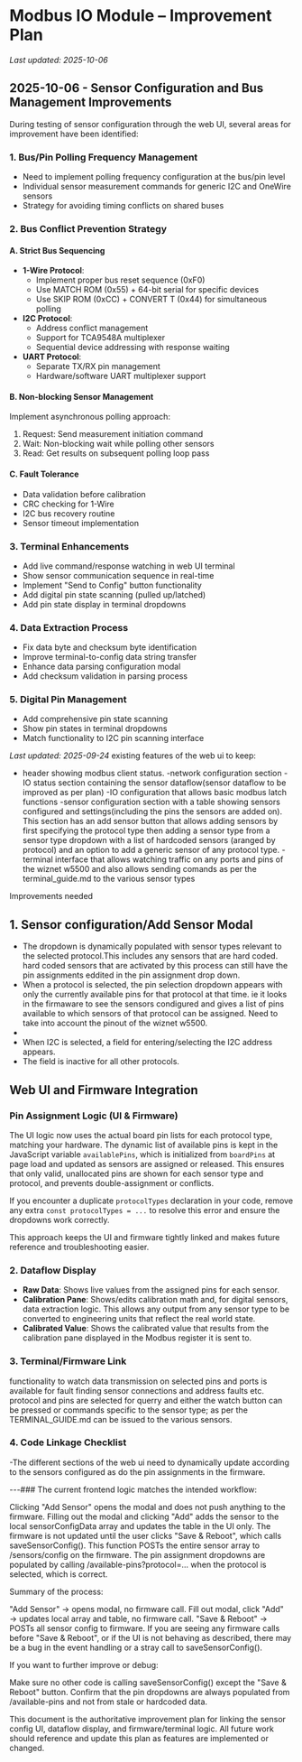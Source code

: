 # Modbus IO Module – Improvement Plan

_Last updated: 2025-10-06_

## 2025-10-06 - Sensor Configuration and Bus Management Improvements

During testing of sensor configuration through the web UI, several areas for improvement have been identified:

### 1. Bus/Pin Polling Frequency Management
- Need to implement polling frequency configuration at the bus/pin level
- Individual sensor measurement commands for generic I2C and OneWire sensors
- Strategy for avoiding timing conflicts on shared buses

### 2. Bus Conflict Prevention Strategy
#### A. Strict Bus Sequencing
- **1-Wire Protocol**:
  - Implement proper bus reset sequence (0xF0)
  - Use MATCH ROM (0x55) + 64-bit serial for specific devices
  - Use SKIP ROM (0xCC) + CONVERT T (0x44) for simultaneous polling
- **I2C Protocol**:
  - Address conflict management
  - Support for TCA9548A multiplexer
  - Sequential device addressing with response waiting
- **UART Protocol**:
  - Separate TX/RX pin management
  - Hardware/software UART multiplexer support

#### B. Non-blocking Sensor Management
Implement asynchronous polling approach:
1. Request: Send measurement initiation command
2. Wait: Non-blocking wait while polling other sensors
3. Read: Get results on subsequent polling loop pass

#### C. Fault Tolerance
- Data validation before calibration
- CRC checking for 1-Wire
- I2C bus recovery routine
- Sensor timeout implementation

### 3. Terminal Enhancements
- Add live command/response watching in web UI terminal
- Show sensor communication sequence in real-time
- Implement "Send to Config" button functionality
- Add digital pin state scanning (pulled up/latched)
- Add pin state display in terminal dropdowns

### 4. Data Extraction Process
- Fix data byte and checksum byte identification
- Improve terminal-to-config data string transfer
- Enhance data parsing configuration modal
- Add checksum validation in parsing process

### 5. Digital Pin Management
- Add comprehensive pin state scanning
- Show pin states in terminal dropdowns
- Match functionality to I2C pin scanning interface

_Last updated: 2025-09-24_
existing features of the web ui to keep:
- header showing modbus client status.
-network configuration section
-IO status section containing the sensor dataflow(sensor dataflow to be improved as per plan)
-IO configuration that allows basic modbus latch functions
-sensor configuration section with a table showing sensors configured and settings(including the pins the sensors are added on). This section has an add sensor button that allows adding sensors by first specifying the protocol type then adding a sensor type from a sensor type dropdown with a list of hardcoded sensors (aranged by protocol) and an option to add a generic sensor of any protocol type.
-terminal interface that allows watching traffic on any ports and pins of the wiznet w5500 and also allows sending comands as per the terminal_guide.md to the various sensor types

Improvements needed

## 1. Sensor configuration/Add Sensor Modal
  - The dropdown is dynamically populated with sensor types relevant to the selected protocol.This includes any sensors that are hard coded. hard coded sensors that are activated by this process can still have the pin assignments eddited in the pin assignment drop down.
  - When a protocol is selected, the pin selection dropdown appears with only the currently available pins for that protocol at that time. ie it looks in the firmaware to see the sensors condigured and gives a list of pins available to which sensors of that protocol can be assigned. Need to take into account the pinout of the wiznet w5500.
  -
  - When I2C is selected, a field for entering/selecting the I2C address appears.
  - The field is inactive for all other protocols.

## Web UI and Firmware Integration

### Pin Assignment Logic (UI & Firmware)

The UI logic now uses the actual board pin lists for each protocol type, matching your hardware. The dynamic list of available pins is kept in the JavaScript variable `availablePins`, which is initialized from `boardPins` at page load and updated as sensors are assigned or released. This ensures that only valid, unallocated pins are shown for each sensor type and protocol, and prevents double-assignment or conflicts.

If you encounter a duplicate `protocolTypes` declaration in your code, remove any extra `const protocolTypes = ...` to resolve this error and ensure the dropdowns work correctly.

This approach keeps the UI and firmware tightly linked and makes future reference and troubleshooting easier.
### 2. Dataflow Display
- **Raw Data**: Shows live values from the assigned pins for each sensor.
- **Calibration Pane**: Shows/edits calibration math and, for digital sensors, data extraction logic. This allows any output from any sensor type to be converted to engineering units that reflect the real world state.
- **Calibrated Value**: Shows the calibrated value that results from the calibration pane displayed in the Modbus register it is sent to.

### 3. Terminal/Firmware Link
functionality to watch data transmission on selected pins and ports is available for fault finding sensor connections and address faults etc. protocol and pins are selected for querry and either the watch button can be pressed or commands specific to the sensor type; as per the TERMINAL_GUIDE.md can be issued to the various sensors.

### 4. Code Linkage Checklist
-The different sections of the web ui need to dynamically update according to the sensors configured as do the pin assignments in the firmware. 

---### 
The current frontend logic matches the intended workflow:

Clicking "Add Sensor" opens the modal and does not push anything to the firmware.
Filling out the modal and clicking "Add" adds the sensor to the local sensorConfigData array and updates the table in the UI only.
The firmware is not updated until the user clicks "Save & Reboot", which calls saveSensorConfig(). This function POSTs the entire sensor array to /sensors/config on the firmware.
The pin assignment dropdowns are populated by calling /available-pins?protocol=... when the protocol is selected, which is correct.

Summary of the process:

"Add Sensor" → opens modal, no firmware call.
Fill out modal, click "Add" → updates local array and table, no firmware call.
"Save & Reboot" → POSTs all sensor config to firmware.
If you are seeing any firmware calls before "Save & Reboot", or if the UI is not behaving as described, there may be a bug in the event handling or a stray call to saveSensorConfig().

If you want to further improve or debug:

Make sure no other code is calling saveSensorConfig() except the "Save & Reboot" button.
Confirm that the pin dropdowns are always populated from /available-pins and not from stale or hardcoded data.

This document is the authoritative improvement plan for linking the sensor config UI, dataflow display, and firmware/terminal logic. All future work should reference and update this plan as features are implemented or changed.
